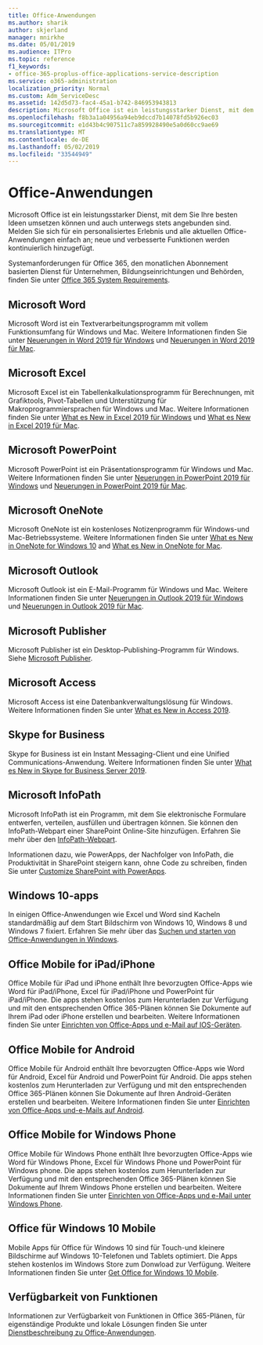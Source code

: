 ```yaml
---
title: Office-Anwendungen
ms.author: sharik
author: skjerland
manager: mnirkhe
ms.date: 05/01/2019
ms.audience: ITPro
ms.topic: reference
f1_keywords:
- office-365-proplus-office-applications-service-description
ms.service: o365-administration
localization_priority: Normal
ms.custom: Adm_ServiceDesc
ms.assetid: 142d5d73-fac4-45a1-b742-846953943813
description: Microsoft Office ist ein leistungsstarker Dienst, mit dem Sie Ihre besten Ideen umsetzen können und auch unterwegs stets angebunden sind. Melden Sie sich für ein personalisiertes Erlebnis und alle aktuellen Office-Anwendungen einfach an; neue und verbesserte Funktionen werden kontinuierlich hinzugefügt.
ms.openlocfilehash: f8b3a1a04956a94eb9dccd7b14078fd5b926ec03
ms.sourcegitcommit: e1d43b4c907511c7a859928490e5a0d60cc9ae69
ms.translationtype: MT
ms.contentlocale: de-DE
ms.lasthandoff: 05/02/2019
ms.locfileid: "33544949"
---
```

# <a name="office-applications"></a>Office-Anwendungen

Microsoft Office ist ein leistungsstarker Dienst, mit dem Sie Ihre besten Ideen umsetzen können und auch unterwegs stets angebunden sind. Melden Sie sich für ein personalisiertes Erlebnis und alle aktuellen Office-Anwendungen einfach an; neue und verbesserte Funktionen werden kontinuierlich hinzugefügt.
  
Systemanforderungen für Office 365, den monatlichen Abonnement basierten Dienst für Unternehmen, Bildungseinrichtungen und Behörden, finden Sie unter [Office 365 System Requirements](https://products.office.com/office-system-requirements/#Office365forBEG).
  
## <a name="microsoft-word"></a>Microsoft Word

Microsoft Word ist ein Textverarbeitungsprogramm mit vollem Funktionsumfang für Windows und Mac. Weitere Informationen finden Sie unter [Neuerungen in Word 2019 für Windows](https://support.office.com/article/what-s-new-in-word-2019-for-windows-d3d31e5e-2bb8-4433-80bb-08279beef4b3) und [Neuerungen in Word 2019 für Mac](https://support.office.com/article/what-s-new-in-word-2019-for-mac-247e0cd4-a758-4b42-a157-42eb8853aef5).
  
## <a name="microsoft-excel"></a>Microsoft Excel

Microsoft Excel ist ein Tabellenkalkulationsprogramm für Berechnungen, mit Grafiktools, Pivot-Tabellen und Unterstützung für Makroprogrammiersprachen für Windows und Mac. Weitere Informationen finden Sie unter [What es New in Excel 2019 für Windows](https://support.office.com/article/what-s-new-in-excel-2019-for-windows-5a201203-1155-4055-82a5-82bf0994631f) und [What es New in Excel 2019 für Mac](https://support.office.com/article/what-s-new-in-excel-2019-for-mac-5ce129d3-9e5c-417f-9545-fb6f7b72674d).
  
## <a name="microsoft-powerpoint"></a>Microsoft PowerPoint

Microsoft PowerPoint ist ein Präsentationsprogramm für Windows und Mac. Weitere Informationen finden Sie unter [Neuerungen in PowerPoint 2019 für Windows](https://support.office.com/article/what-s-new-in-powerpoint-2019-for-windows-8355a56a-f643-42d2-8454-784fa9b3d109) und [Neuerungen in PowerPoint 2019 für Mac](https://support.office.com/article/what-s-new-in-powerpoint-2019-for-mac-5038ba79-48c5-40f0-adff-11489e5d6fed).
  
## <a name="microsoft-onenote"></a>Microsoft OneNote

Microsoft OneNote ist ein kostenloses Notizenprogramm für Windows-und Mac-Betriebssysteme. Weitere Informationen finden Sie unter [What es New in OneNote for Windows 10](https://support.office.com/article/what-s-new-in-onenote-for-windows-10-1477d5de-f4fd-4943-b18a-ff17091161ea) and [What es New in OneNote for Mac](https://support.office.com/article/see-what-s-new-in-onenote-for-mac-c82d3f15-252f-452a-89ba-e09fbe418829).
  
## <a name="microsoft-outlook"></a>Microsoft Outlook

Microsoft Outlook ist ein E-Mail-Programm für Windows und Mac. Weitere Informationen finden Sie unter [Neuerungen in Outlook 2019 für Windows](https://support.office.com/article/what-s-new-in-outlook-2019-for-windows-0c64df36-0908-4ff6-a7fc-573a62800525) und [Neuerungen in Outlook 2019 für Mac](https://support.office.com/article/what-s-new-in-outlook-2019-for-mac-05736033-f99e-4cb2-88aa-01e979b0736b).
  
## <a name="microsoft-publisher"></a>Microsoft Publisher

Microsoft Publisher ist ein Desktop-Publishing-Programm für Windows. Siehe [Microsoft Publisher](https://products.office.com/publisher).
  
## <a name="microsoft-access"></a>Microsoft Access

Microsoft Access ist eine Datenbankverwaltungslösung für Windows. Weitere Informationen finden Sie unter [What es New in Access 2019](https://support.office.com/article/what-s-new-in-access-2019-f52c5317-3494-4105-9c56-5a2abb8e0f87).
  
## <a name="skype-for-business"></a>Skype for Business

Skype for Business ist ein Instant Messaging-Client und eine Unified Communications-Anwendung. Weitere Informationen finden Sie unter [What es New in Skype for Business Server 2019](https://docs.microsoft.com/skypeforbusiness/whats-new).
  
## <a name="microsoft-infopath"></a>Microsoft InfoPath

Microsoft InfoPath ist ein Programm, mit dem Sie elektronische Formulare entwerfen, verteilen, ausfüllen und übertragen können. Sie können den InfoPath-Webpart einer SharePoint Online-Site hinzufügen. Erfahren Sie mehr über den [InfoPath-Webpart](http://go.microsoft.com/fwlink/p/?LinkId=271687).

Informationen dazu, wie PowerApps, der Nachfolger von InfoPath, die Produktivität in SharePoint steigern kann, ohne Code zu schreiben, finden Sie unter [Customize SharePoint with PowerApps](https://powerapps.microsoft.com/infopath/).
  
## <a name="windows-10-apps"></a>Windows 10-apps

In einigen Office-Anwendungen wie Excel und Word sind Kacheln standardmäßig auf dem Start Bildschirm von Windows 10, Windows 8 und Windows 7 fixiert. Erfahren Sie mehr über das [Suchen und starten von Office-Anwendungen in Windows](https://support.office.com/article/can-t-find-office-applications-in-windows-10-windows-8-or-windows-7-907ce545-6ae8-459b-8d9d-de6764a635d6?ocmsassetID=HA103581103&CTT=1&CorrelationId=03707eae-b946-462a-b3c6-f0fc04f55611&ui=en-US&rs=en-US&ad=US#ID0EAABAAA=Windows_8.1_or_Windows_8).
  
## <a name="office-mobile-for-ipadiphone"></a>Office Mobile for iPad/iPhone

Office Mobile für iPad und iPhone enthält Ihre bevorzugten Office-Apps wie Word für iPad/iPhone, Excel für iPad/iPhone und PowerPoint für iPad/iPhone. Die apps stehen kostenlos zum Herunterladen zur Verfügung und mit den entsprechenden Office 365-Plänen können Sie Dokumente auf Ihrem iPad oder iPhone erstellen und bearbeiten. Weitere Informationen finden Sie unter [Einrichten von Office-Apps und e-Mail auf IOS-Geräten](https://support.office.com/article/set-up-office-apps-and-email-on-ios-devices-0402b37e-49c4-4419-a030-f34c2013041f?ui=en-US&rs=en-US&ad=US).

## <a name="office-mobile-for-android"></a>Office Mobile for Android

Office Mobile für Android enthält Ihre bevorzugten Office-Apps wie Word für Android, Excel für Android und PowerPoint für Android. Die apps stehen kostenlos zum Herunterladen zur Verfügung und mit den entsprechenden Office 365-Plänen können Sie Dokumente auf Ihren Android-Geräten erstellen und bearbeiten. Weitere Informationen finden Sie unter [Einrichten von Office-Apps und-e-Mails auf Android](https://support.office.com/article/set-up-office-apps-and-email-on-android-6ef2ebf2-fc2d-474a-be4a-5a801365c87f?ui=en-US&rs=en-US&ad=US).

## <a name="office-mobile-for-windows-phone"></a>Office Mobile for Windows Phone

Office Mobile für Windows Phone enthält Ihre bevorzugten Office-Apps wie Word für Windows Phone, Excel für Windows Phone und PowerPoint für Windows phone. Die apps stehen kostenlos zum Herunterladen zur Verfügung und mit den entsprechenden Office 365-Plänen können Sie Dokumente auf Ihrem Windows Phone erstellen und bearbeiten. Weitere Informationen finden Sie unter [Einrichten von Office-Apps und e-Mail unter Windows Phone](https://support.office.com/article/set-up-office-apps-and-email-on-windows-phone-9bccc8b8-a321-4d0d-a45e-6e06a3438e43?ui=en-US&rs=en-US&ad=US).

## <a name="office-for-windows-10-mobile"></a>Office für Windows 10 Mobile

Mobile Apps für Office für Windows 10 sind für Touch-und kleinere Bildschirme auf Windows 10-Telefonen und Tablets optimiert. Die Apps stehen kostenlos im Windows Store zum Donwload zur Verfügung. Weitere Informationen finden Sie unter [Get Office for Windows 10 Mobile](https://products.office.com/mobile/office-mobile-apps-for-windows).
  
## <a name="feature-availability"></a>Verfügbarkeit von Funktionen

Informationen zur Verfügbarkeit von Funktionen in Office 365-Plänen, für eigenständige Produkte und lokale Lösungen finden Sie unter [Dienstbeschreibung zu Office-Anwendungen](office-applications-service-description.md).
  